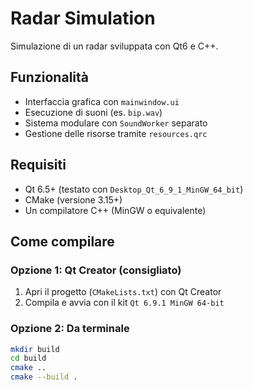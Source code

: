# Radar Simulation

Simulazione di un radar sviluppata con Qt6 e C++.

## Funzionalità

- Interfaccia grafica con `mainwindow.ui`
- Esecuzione di suoni (es. `bip.wav`)
- Sistema modulare con `SoundWorker` separato
- Gestione delle risorse tramite `resources.qrc`

## Requisiti

- Qt 6.5+ (testato con `Desktop_Qt_6_9_1_MinGW_64_bit`)
- CMake (versione 3.15+)
- Un compilatore C++ (MinGW o equivalente)

## Come compilare

### Opzione 1: Qt Creator (consigliato)

1. Apri il progetto (`CMakeLists.txt`) con Qt Creator
2. Compila e avvia con il kit `Qt 6.9.1 MinGW 64-bit`

### Opzione 2: Da terminale

```bash
mkdir build
cd build
cmake ..
cmake --build .
